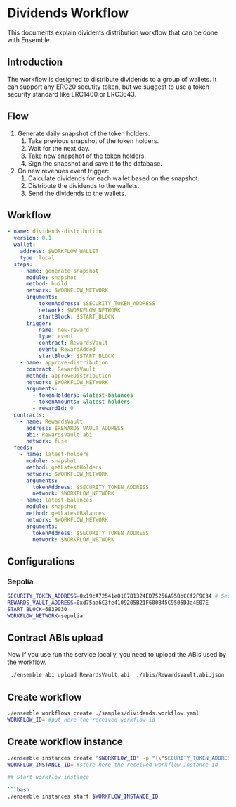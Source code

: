 # Dividends Workflow

This documents explain dividents distribution workflow that can be done with Ensemble.

## Introduction

The workflow is designed to distribute dividends to a group of wallets.
It can support any ERC20 secutity token, but we suggest to use a token security standard like ERC1400 or ERC3643.

## Flow

1. Generate daily snapshot of the token holders.
   1. Take previous snapshot of the token holders.
   2. Wait for the next day.
   3. Take new snapshot of the token holders.
   4. Sign the snapshot and save it to the database.
2. On new revenues event trigger:
   1. Calculate dividends for each wallet based on the snapshot.
   2. Distribute the dividends to the wallets.
   3. Send the dividends to the wallets.

## Workflow

```yaml
- name: dividends-distribution
  version: 0.1
  wallet:
    address: $WORKFLOW_WALLET
    type: local
  steps:
    - name: generate-snapshot
      module: snapshot
      method: build
      network: $WORKFLOW_NETWORK
      arguments:
          tokenAddress: $SECURITY_TOKEN_ADDRESS
          network: $WORKFLOW_NETWORK
          startBlock: $START_BLOCK
      trigger:
          name: new-reward
          type: event
          contract: RewardsVault
          event: RewardAdded
          startBlock: $START_BLOCK
    - name: approve-distribution
      contract: RewardsVault
      method: approveDistribution
      network: $WORKFLOW_NETWORK
      arguments:
        - tokenHolders: &latest-balances
        - tokenAmounts: &latest-holders
        - rewardId: 0
  contracts:
    - name: RewardsVault
      address: $REWARDS_VAULT_ADDRESS
      abi: RewardsVault.abi
      network: fuse
  feeds:
    - name: latest-holders
      module: snapshot
      method: getLatestHolders
      network: $WORKFLOW_NETWORK
      arguments:
        tokenAddress: $SECURITY_TOKEN_ADDRESS
        network: $WORKFLOW_NETWORK
    - name: latest-balances
      module: snapshot
      method: getLatestBalances
      network: $WORKFLOW_NETWORK
      arguments:
        tokenAddress: $SECURITY_TOKEN_ADDRESS
        network: $WORKFLOW_NETWORK

```
## Configurations

### Sepolia

```bash
SECURITY_TOKEN_ADDRESS=0x19cA72541e0187B1324ED75256A95BbCCf2F9C34 # Security Token
REWARDS_VAULT_ADDRESS=0xd75aa6C3fe4109205B21F600B45C9505D3a4E07E
START_BLOCK=6839030
WORKFLOW_NETWORK=sepolia
```

## Contract ABIs upload

Now if you use run the service locally, you need to upload the ABIs used by the workflow.

```bash
 ./ensemble abi upload RewardsVault.abi  ./abis/RewardsVault.abi.json
```

## Create workflow

```bash
./ensemble workflows create ./samples/dividends.workflow.yaml
WORKFLOW_ID= #put here the received workflow id
```

## Create workflow instance

```bash
./ensemble instances create "$WORKFLOW_ID" -p "{\"SECURITY_TOKEN_ADDRESS\": \"$SECURITY_TOKEN_ADDRESS\", \"REWARDS_VAULT_ADDRESS\": \"$REWARDS_VAULT_ADDRESS\", \"WORKFLOW_NETWORK\": \"$WORKFLOW_NETWORK\", \"WORKFLOW_WALLET\": \"$WORKFLOW_WALLET\", \"START_BLOCK\": \"$START_BLOCK\"}"
WORKFLOW_INSTANCE_ID= #store here the received workflow instance id

## Start workflow instance

```bash
./ensemble instances start $WORKFLOW_INSTANCE_ID
```
